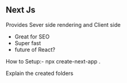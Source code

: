 ## Next Js
Provides Sever side rendering and Client side

- Great for SEO
- Super fast
- future of React?

How to Setup:-
npx create-next-app .

Explain the created folders

